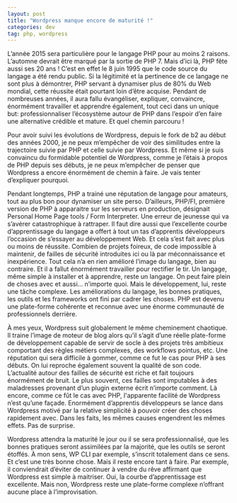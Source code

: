```yaml
---
layout: post
title: "Wordpress manque encore de maturité !"
categories: dev
tag: php, wordpress
---
```


L’année 2015 sera particulière pour le langage PHP pour au moins 2 raisons. L’automne devrait être marqué par la sortie de PHP 7. Mais d’ici là, PHP fête aussi ses 20 ans ! C’est en effet le 8 juin 1995 que le code source du langage a été rendu public. Si la légitimité et la pertinence de ce langage ne sont plus à démontrer, PHP servant à dynamiser plus de 80% du Web mondial, cette réussite était pourtant loin d’être acquise. Pendant de nombreuses années, il aura fallu évangéliser, expliquer, convaincre, énormément travailler et apprendre également, tout ceci dans un unique but: professionnaliser l’écosystème autour de PHP dans l’espoir d’en faire une alternative crédible et mature. Et quel chemin parcouru !

Pour avoir suivi les évolutions de Wordpress, depuis le fork de b2 au début des années 2000, je ne peux m’empêcher de voir des similitudes entre la trajectoire suivie par PHP et celle suivie par Wordpress. Et même si je suis convaincu du formidable potentiel de Wordpress, comme je l’étais à propos de PHP depuis ses débuts, je ne peux m’empêcher de penser que Wordpress a encore énormément de chemin à faire. Je vais tenter d’expliquer pourquoi.

Pendant longtemps, PHP a trainé une réputation de langage pour amateurs, tout au plus bon pour dynamiser un site perso. D’ailleurs, PHP/FI, première version de PHP à apparaitre sur les serveurs en production, désignait Personal Home Page tools / Form Interpreter. Une erreur de jeunesse qui va s’avérer catastrophique à rattraper. Il faut dire aussi que l’excellente courbe d’apprentissage du langage a offert à tout un tas d’apprentis développeurs l’occasion de s’essayer au développement Web. Et cela s’est fait avec plus ou moins de réussite. Combien de projets foireux, de code impossible à maintenir, de failles de sécurité introduites ici ou là par méconnaissance et inexpérience. Tout cela n’a en rien amélioré l’image du langage, bien au contraire. Et il a fallut énormément travailler pour rectifier le tir. Un langage, même simple à installer et à apprendre, reste un langage. On peut faire plein de choses avec et aussi… n’importe quoi. Mais le développement, lui, reste une tâche complexe. Les améliorations du langage, les bonnes pratiques, les outils et les frameworks ont fini par cadrer les choses. PHP est devenu une plate-forme cohérente et reconnue avec une énorme communauté de professionnels derrière.

À mes yeux, Wordpress suit globalement le même cheminement chaotique. Il traine l’image de moteur de blog alors qu’il s’agit d’une réelle plate-forme de développement capable de servir de socle à des projets très ambitieux comportant des règles métiers complexes, des workflows pointus, etc. Une réputation qui sera difficile à gommer, comme ce fut le cas pour PHP à ses débuts. On lui reproche également souvent la qualité de son code. L’actualité autour des failles de sécurité est riche et fait toujours énormément de bruit. Le plus souvent, ces failles sont imputables à des maladresses provenant d’un plugin externe écrit n’importe comment. Là encore, comme ce fût le cas avec PHP, l'apparente facilité de Wordpress n’est qu’une façade. Enormément d’apprentis développeurs se lance dans Wordpress motivé par la relative simplicité à pouvoir créer des choses rapidement avec. Dans les faits, les mêmes causes engendrent les mêmes effets. Pas de surprise.

Wordpress attendra la maturité le jour ou il se sera professionnalisé, que les bonnes pratiques seront assimilées par la majorité, que les outils se seront étoffés. À mon sens, WP CLI par exemple, s’inscrit totalement dans ce sens. Et c’est une très bonne chose. Mais il reste encore tant à faire. Par exemple, il conviendrait d’éviter de continuer à vendre du rêve affirmant que Wordpress est simple à maitriser. Oui, la courbe d’apprentissage est excellente. Mais non, Wordpress reste une plate-forme complexe n’offrant aucune place à l’improvisation.
 